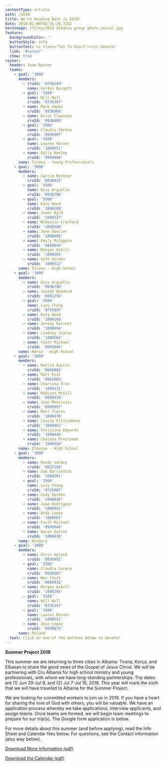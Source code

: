 ```yaml
---
contentType: article
path: /2018
title: We're Heading Back in 2018!
date: 2018-02-09T05:31:28.725Z
heroimage: /files/2018 albania group photo_social.jpg
feature:
  backgroundColor: ''
  buttonStyle: info
  buttonText: <i class="fas fa-heart"></i> Donate!
  link: '#roster'
  show: true
roster:
  header: Team Roster
  teams:
    - goal: '3000'
      members:
        - cruId: '0746249'
          name: Gordon Burgett
        - goal: '3500'
          name: Will Noll
          cruId: '0735167'
        - name: Mark Hapka
          cruId: '0936960'
        - name: Brian Claussen
          cruId: '0936889'
        - goal: '3500'
          name: Claudia Corona
          cruId: '0936907'
        - goal: '3500'
          name: Lauren Horner
          cruId: '1000551'
        - name: Sally Neeley
          cruId: '0999996'
      name: Tirana - Young Professionals
    - goal: '3000'
      members:
        - name: Carrie Beckner
          cruId: '0936825'
        - goal: '3500'
          name: Nico Arguello
          cruId: '0936790'
        - goal: '3500'
          name: Katy Wood
          cruId: '1000188'
        - name: James Byrd
          cruId: '1000327'
        - name: McKenzie Cranford
          cruId: '1000380'
        - name: Jenn Saucier
          cruId: '1000050'
        - name: Emily McCoppin
          cruId: '0880846'
        - name: Morgan Asbill
          cruId: '1000284'
        - name: Seth Gordon
          cruId: '1000512'
      name: Tirana - High School
    - goal: '3000'
      members:
        - name: Nico Arguello
          cruId: '0936790'
        - name: Joseph Woodard
          cruId: '0881236'
        - goal: '3500'
          name: Lucy Chang
          cruId: '0735007'
        - name: Katy Wood
          cruId: '1000188'
        - name: Jeremy Garrett
          cruId: '1000494'
        - name: Lindsey Juarez
          cruId: '1000569'
        - name: Faith Michael
          cruId: '0999940'
      name: Korça - High School
    - goal: '3000'
      members:
        - name: Marlie Austin
          cruId: '0880885'
        - name: Matt Rial
          cruId: '0881065'
        - name: Charissa Tran
          cruId: '1000131'
        - name: Madison McGill
          cruId: '0999918'
        - name: Juan Monsivais
          cruId: '0999957'
        - name: Marc Flores
          cruId: '1000470'
        - name: Cassie Fitzsimmons
          cruId: '1000462'
        - name: Christina Edwards
          cruId: '1000448'
        - name: Chelsea Prettyman
          cruId: '1000010'
      name: Elbasan - High School
    - goal: '3000'
      members:
        - name: Randy Valdez
          cruId: '0937180'
        - name: Sam Barrientos
          cruId: '1000291'
        - goal: '3500'
          name: Lucy Chang
          cruId: '0735007'
        - name: Cody Darden
          cruId: '1000416'
        - name: Jane Rodriguez
          cruId: '1000042'
        - name: Andy Lopez
          cruId: '1000601'
        - name: Faith Michael
          cruId: '0999940'
        - name: Aaron Dutton
          cruId: '1000430'
      name: Hungary
    - goal: '3000'
      members:
        - name: Chris Hyland
          cruId: '0936992'
        - goal: '3500'
          name: Claudia Corona
          cruId: '0936907'
        - name: Wes Chick
          cruId: '0880935'
        - name: Morgan Asbill
          cruId: '1000284'
        - goal: '3500'
          name: Will Noll
          cruId: '0735167'
        - goal: '3500'
          name: Lauren Horner
          cruId: '1000551'
        - name: Jose Lopez
          cruId: '0999875'
      name: Poland
  text: Click on one of the buttons below to donate!
---
```

**Summer Project 2018**

This summer we are returning to three cities in Albania: Tirana, Korça, and Elbasan to share the good news of the Gospel of Jesus Christ. We will be partnering with Cru Albania for high school ministry and young professionals, with whom we have long-standing partnerships. Trip dates are (1) Jun 29-Jul 9, and (2) Jul 7-Jul 16, 2018. This year will mark the sixth that we will have traveled to Albania for the Summer Project.

We are looking for committed workers to join us in 2018. If you have a heart for sharing the love of God with others, you will be valuable. We have an application process whereby we take applications, interview applicants, and assign teams. Once teams are formed, we will begin team meetings to prepare for our trip(s). The Google form application is below.

For more details about this summer (and before applying), read the Info Sheet and Calendar files below. For questions, see the Contact information (also way below).

[Download More Information (pdf)](/files/Albania-2018-Info-Sheet.pdf)

[Download the Calendar (pdf)](/files/Albania-2018-Info-Session-Calendar.pdf)

